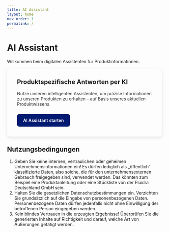 ```yaml
---
title: AI Assistant
layout: home
nav_order: 1
permalink: /
---
```


# AI Assistant
Willkommen beim digitalen Assistenten für Produktinformationen.

<div style="
  max-width: 600px;
  padding: 2rem;
  border-radius: 10px;
  box-shadow: 0 4px 12px rgba(0,0,0,0.1);
">
  <h2 style="margin-top: 0; font-size: 1.25rem;">Produktspezifische Antworten per KI</h2>
  <p style="margin-bottom: 1.5rem; color: #333;">
    Nutze unseren intelligenten Assistenten, um präzise Informationen zu unseren Produkten zu erhalten – auf Basis unseres aktuellen Produktwissens.
  </p>
  <a href="LINK_ZU_CUSTOMGPT_ODER_COMBINED.MD" style="
    display: inline-block;
    padding: 0.75rem 1.25rem;
    background-color: #001971;
    color: white;
    text-decoration: none;
    border-radius: 8px;
    font-weight: 600;
  ">
    AI Assistant starten
  </a>
</div>

## Nutzungsbedingungen
1. Geben Sie keine internen, vertraulichen oder geheimen Unternehmensinformationen ein! Es dürfen lediglich als „öffentlich“ klassifizierte Daten, also solche, die für den unternehmensexternen Gebrauch freigegeben sind, verwendet werden. Das könnten zum Beispiel eine Produktanleitung oder eine Stückliste von der Fluidra Deutschland GmbH sein.
2. Halten Sie die gesetzlichen Datenschutzbestimmungen ein. Verzichten Sie grundsätzlich auf die Eingabe von personenbezogenen Daten. Personenbezogene Daten dürfen jedenfalls nicht ohne Einwilligung der betroffenen Person eingegeben werden. 
3. Kein blindes Vertrauen in die erzeugten Ergebnisse! Überprüfen Sie die generierten Inhalte auf Richtigkeit und darauf, welche Art von Äußerungen getätigt werden.


